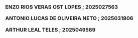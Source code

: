 <h3>

 ENZO RIOS VERAS OST LOPES ; 2025027563
 
 ANTONIO LUCAS DE OLIVEIRA NETO ; 2025031806
 
 ARTHUR LEAL TELES ; 2025049589
</h3>
 
